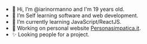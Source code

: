 - 👋 Hi, I’m @iarinormanno and I'm 19 years old.
- 👀 I’m Self learning software and web development.
- 🌱 I’m currently learning JavaScript/ReactJS.
- 💞️ Working on personal website [Personasimpatica.it](http://personasimpatica.it).
- ✨ Looking people for a project.



<!---
iarinormanno/iarinormanno is a ✨ special ✨ repository because its `README.md` (this file) appears on your GitHub profile.
You can click the Preview link to take a look at your changes.
--->
